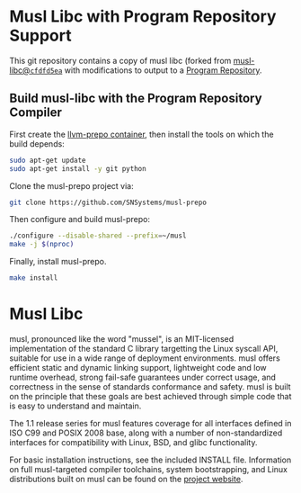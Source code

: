 # Musl Libc with Program Repository Support

This git repository contains a copy of musl libc (forked from [musl-libc@`cfdfd5ea`](http://git.musl-libc.org/cgit/musl/commit/?id=cfdfd5ea3ce14c6abf7fb22a531f3d99518b5a1b)
with modifications to output to a [Program Repository](https://github.com/SNSystems/llvm-project-prepo).

## Build musl-libc with the Program Repository Compiler

First create the [llvm-prepo container](https://hub.docker.com/r/sndevelopment/llvm-prepo), then install the tools on which the build depends:

```bash
sudo apt-get update
sudo apt-get install -y git python
```

Clone the musl-prepo project via:

```bash
git clone https://github.com/SNSystems/musl-prepo
```

Then configure and build musl-prepo:

```bash
./configure --disable-shared --prefix=~/musl
make -j $(nproc)
```

Finally, install musl-prepo.

```bash
make install
```

# Musl Libc

musl, pronounced like the word "mussel", is an MIT-licensed
implementation of the standard C library targetting the Linux syscall
API, suitable for use in a wide range of deployment environments. musl
offers efficient static and dynamic linking support, lightweight code
and low runtime overhead, strong fail-safe guarantees under correct
usage, and correctness in the sense of standards conformance and
safety. musl is built on the principle that these goals are best
achieved through simple code that is easy to understand and maintain.

The 1.1 release series for musl features coverage for all interfaces
defined in ISO C99 and POSIX 2008 base, along with a number of
non-standardized interfaces for compatibility with Linux, BSD, and
glibc functionality.

For basic installation instructions, see the included INSTALL file.
Information on full musl-targeted compiler toolchains, system
bootstrapping, and Linux distributions built on musl can be found on
the [project website](http://www.musl-libc.org/).
